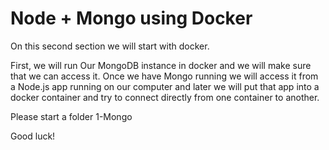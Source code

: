 # Node + Mongo using Docker

On this second section we will start with docker.

First, we will run Our MongoDB instance in docker and we will make sure that we can access it.
Once we have Mongo running we will access it from a Node.js app running on our computer and later we will put that app into a docker container and try to connect directly from one container to another.

Please start a folder 1-Mongo

Good luck!